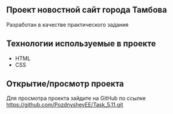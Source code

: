## Проект новостной сайт города Тамбова

Разработан в качестве практического задания

## Технологии используемые в проекте

* HTML
* CSS

## Открытие/просмотр проекта

Для просмотра проекта зайдите на GitHub по ссылке
https://github.com/PozdnyshevEE/Task_5.11.git
